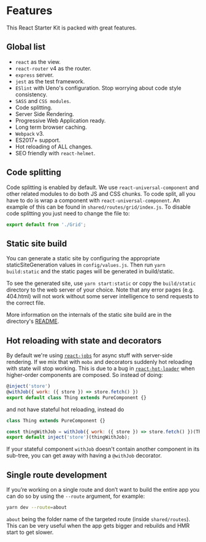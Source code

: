 # Features

This React Starter Kit is packed with great features.

## Global list

  - `react` as the view.
  - `react-router` v4 as the router.
  - `express` server.
  - `jest` as the test framework.
  - `ESlint` with Ueno's configuration. Stop worrying about code style consistency.
  - `SASS` and `CSS modules`.
  - Code splitting.
  - Server Side Rendering.
  - Progressive Web Application ready.
  - Long term browser caching.
  - `Webpack` v3.
  - ES2017+ support.
  - Hot reloading of ALL changes.
  - SEO friendly with `react-helmet`.

## Code splitting

Code splitting is enabled by default. We use `react-universal-component` and other related modules to do both JS and CSS chunks. To code split, all you have to do is wrap a component with `react-universal-component`. An example of this can be found in `shared/routes/grid/index.js`. To disable code splitting you just need to change the file to:

```js
export default from './Grid';
```

## Static site build

You can generate a static site by configuring the appropriate staticSiteGeneration values in `config/values.js`. Then run `yarn build:static` and the static pages will be generated in build/static.

To see the generated site, use `yarn start:static` or copy the `build/static` directory to the web server of your choice. Note that any error pages (e.g. 404.html) will not work without some server intelligence to send requests to the correct file.

More information on the internals of the static site build are in the directory's [README](../internal/scripts/static-site-generation/README.md).

## Hot reloading with state and decorators

By default we're using [`react-jobs`](https://github.com/ctrlplusb/react-jobs) for async stuff with server-side rendering. If we mix that with `mobx` and decorators suddenly hot reloading with state will stop working. This is due to a bug in [`react-hot-loader`](https://github.com/gaearon/react-hot-loader/issues/378) when higher-order components are composed. So instead of doing:

```js
@inject('store')
@withJob({ work: ({ store }) => store.fetch() })
export default class Thing extends PureComponent {}
```
and not have stateful hot reloading, instead do

```js
class Thing extends PureComponent {}

const thingWithJob = withJob({ work: ({ store }) => store.fetch() })(Thing);
export default inject('store')(thingWithJob);
```

If your stateful component `withJob` doesn't contain another component in its sub-tree, you can get away with having a `@withJob` decorator.

## Single route development

If you’re working on a single route and don’t want to build the entire app you can do so by using the `--route` argument, for example:

```bash
yarn dev --route=about
```
`about` being the folder name of the targeted route (inside `shared/routes`). This can be very useful when the app gets bigger and rebuilds and HMR start to get slower.
